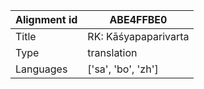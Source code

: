 |Alignment id | ABE4FFBE0
| --- | --- 
|Title | RK: Kāśyapaparivarta 
|Type | translation
|Languages | ['sa', 'bo', 'zh']